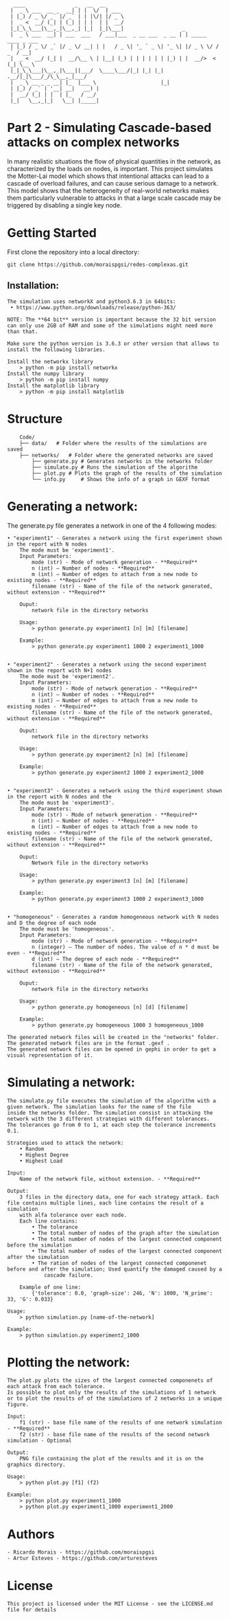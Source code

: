 	  ____                _   __  __                                              
	 |  _ \ ___  __ _  __| | |  \/  | ___                                         
	 | |_) / _ \/ _` |/ _` | | |\/| |/ _ \                                        
	 |  _ <  __/ (_| | (_| | | |  | |  __/                                        
	 |_|_\_\___|\__,_|\__,_| |_|  |_|\___|                   _                    
	 |  _ \ ___  __| | ___  ___   / ___|___  _ __ ___  _ __ | | _____  ____ _ ___ 
	 | |_) / _ \/ _` |/ _ \/ __| | |   / _ \| '_ ` _ \| '_ \| |/ _ \ \/ / _` / __|
	 |  _ <  __/ (_| |  __/\__ \ | |__| (_) | | | | | | |_) | |  __/>  < (_| \__ \
	 |_|_\_\___|\__,_|\___||___/  \____\___/|_| |_| |_| .__/|_|\___/_/\_\__,_|___/
	 |  _ \ __ _ _ __| |_  |___ \                     |_|                         
	 | |_) / _` | '__| __|   __) |                                                
	 |  __/ (_| | |  | |_   / __/                                                 
	 |_|   \__,_|_|   \__| |_____|                                           
         

# Part 2 - Simulating Cascade-based attacks on complex networks
In many realistic situations the flow of physical quantities in the network, as characterized
by the loads on nodes, is important. This project simulates the Motter-Lai model which
shows that intentional attacks can lead to a cascade of overload failures, and can cause serious
damage to a network. This model shows that the heterogeneity of real-world networks makes
them particularly vulnerable to attacks in that a large scale cascade may be triggered by
disabling a single key node.
	

# Getting Started
First clone the repository into a local directory:

	git clone https://github.com/moraispgsi/redes-complexas.git
	
	
	
## Installation: 

	The simulation uses networkX and python3.6.3 in 64bits:
	 • https://www.python.org/downloads/release/python-363/

	NOTE: The **64 bit** version is important because the 32 bit version can only use 2GB of RAM and some of the simulations might need more than that.

	Make sure the python version is 3.6.3 or other version that allows to install the following libraries.

	Install the networkx library
		> python -m pip install networkx
	Install the numpy library
		> python -m pip install numpy
	Install the matplotlib library
		> python -m pip install matplotlib

		
		
# Structure
```
	Code/
	├── data/ 	# Folder where the results of the simulations are saved
	├── networks/ 	# Folder where the generated networks are saved
        ├── generate.py # Generates networks in the networks folder
        ├── simulate.py # Runs the simulation of the algorithm
        ├── plot.py	# Plots the graph of the results of the simulation
        └── info.py 	# Shows the info of a graph in GEXF format
```

# Generating a network:

The generate.py file generates a network in one of the 4 following modes:

	• "experiment1" - Generates a network using the first experiment shown in the report with N nodes
		The mode must be 'experiment1'.
		Input Parameters:
			mode (str) - Mode of network generation - **Required**
			n (int) – Number of nodes - **Required**
			m (int) – Number of edges to attach from a new node to existing nodes - **Required**
			filename (str) - Name of the file of the network generated, without extension - **Required**

		Ouput:
			network file in the directory networks

		Usage: 
			> python generate.py experiment1 [n] [m] [filename]

		Example:
			> python generate.py experiment1 1000 2 experiment1_1000


	• "experiment2" - Generates a network using the second experiment shown in the report with N+1 nodes
		The mode must be 'experiment2'.
		Input Parameters:
			mode (str) - Mode of network generation - **Required**
			n (int) – Number of nodes - **Required**
			m (int) – Number of edges to attach from a new node to existing nodes - **Required**
			filename (str) - Name of the file of the network generated, without extension - **Required**

		Ouput:
			network file in the directory networks

		Usage: 
			> python generate.py experiment2 [n] [m] [filename]

		Example:
			> python generate.py experiment2 1000 2 experiment2_1000


	• "experiment3" - Generates a network using the third experiment shown in the report with N nodes and the 
		The mode must be 'experiment3'.
		Input Parameters:
			mode (str) - Mode of network generation - **Required**
			n (int) – Number of nodes - **Required**
			m (int) – Number of edges to attach from a new node to existing nodes - **Required**
			filename (str) - Name of the file of the network generated, without extension - **Required**

		Ouput:
			Network file in the directory networks

		Usage: 
			> python generate.py experiment3 [n] [m] [filename]

		Example:
			> python generate.py experiment3 1000 2 experiment3_1000


	• "homogeneous" - Generates a random homogeneous network with N nodes and D the degree of each node
		The mode must be 'homogeneous'.
		Input Parameters:	
			mode (str) - Mode of network generation - **Required**
			n (integer) – The number of nodes. The value of n * d must be even - **Required**
			d (int) – The degree of each node - **Required**
			filename (str) - Name of the file of the network generated, without extension - **Required**
	
		Ouput:
			network file in the directory networks
		
		Usage: 
			> python generate.py homogeneous [n] [d] [filename]

		Example:
			> python generate.py homogeneous 1000 3 homogeneous_1000

	The generated network files will be created in the "networks" folder.
	The generated network files are in the format .gexf .
	The generated network files can be opened in gephi in order to get a visual representation of it.
	
	
# Simulating a network:

	The simulate.py file executes the simulation of the algorithm with a given network. The simulation looks for the name of the file 
	inside the networks folder. The simulation consist in attacking the network with the 3 different strategies with different tolerances.
	The tolerances go from 0 to 1, at each step the tolerance increments 0.1. 
	
	Strategies used to attack the network:
		• Random
		• Highest Degree
		• Highest Load
		
	Input:
		Name of the network file, without extension. - **Required**
	
	Output:
		3 files in the directory data, one for each strategy attack. Each file contains multiple lines, each line contains the result of a simulation
		with alfa tolerance over each node. 
		Each line contains:
			• The tolerance
			• The total number of nodes of the graph after the simulation
			• The total number of nodes of the largest connected component before the simulation
			• The total number of nodes of the largest connected component after the simulation 
			• The ration of nodes of the largest connected componenet before and after the simulation; Used quantify the damaged caused by a
				cascade failure.
			
		Example of one line:
			{'tolerance': 0.0, 'graph-size': 246, 'N': 1000, 'N_prime': 33, 'G': 0.033}
		
	Usage:
		> python simulation.py [name-of-the-network]
	
	Example: 
		> python simulation.py experiment2_1000
	

	
# Plotting the network:
	
	The plot.py plots the sizes of the largest connected componenets of each attack from each tolerance. 
	Is possible to plot only the results of the simulations of 1 network or to plot the results of of the simulations of 2 networks in a unique figure.
	
	Input:
		f1 (str) - base file name of the results of one network simulation - **Required**
		f2 (str) - base file name of the results of the second network simulation - Optional
		
	Output:
		PNG file containing the plot of the results and it is on the graphics directory.
		
	Usage:
		> python plot.py [f1] (f2)
		
	Example:
		> python plot.py experiment1_1000
		> python plot.py experiment1_1000 experiment1_2000
	
	
# Authors
	- Ricardo Morais - https://github.com/moraispgsi
	- Artur Esteves - https://github.com/arturesteves
	
# License
	This project is licensed under the MIT License - see the LICENSE.md file for details
	
